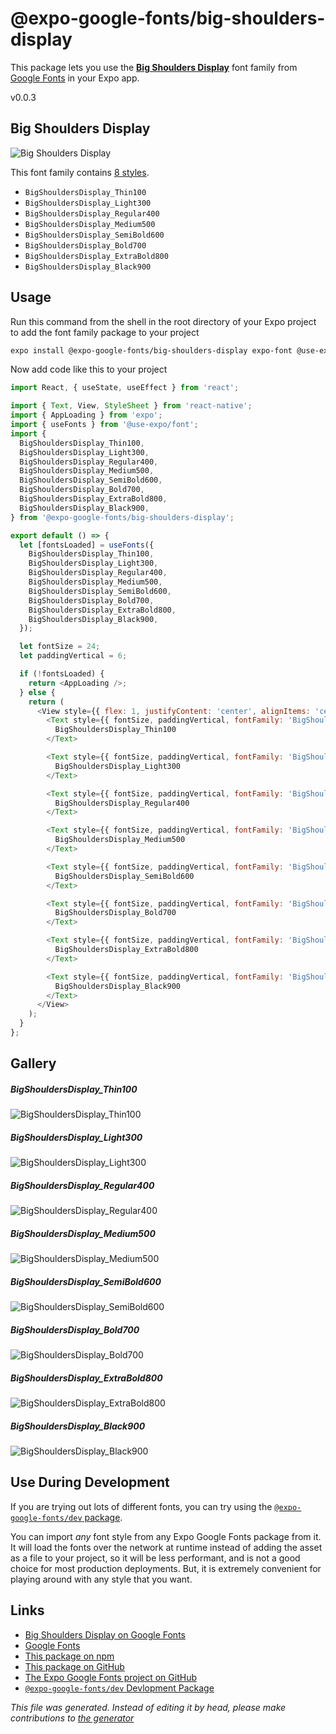 # @expo-google-fonts/big-shoulders-display

This package lets you use the [**Big Shoulders Display**](https://fonts.google.com/specimen/Big+Shoulders+Display) font family from [Google Fonts](https://fonts.google.com/) in your Expo app.

v0.0.3

## Big Shoulders Display

![Big Shoulders Display](./font-family.png)

This font family contains [8 styles](#gallery).

- `BigShouldersDisplay_Thin100`
- `BigShouldersDisplay_Light300`
- `BigShouldersDisplay_Regular400`
- `BigShouldersDisplay_Medium500`
- `BigShouldersDisplay_SemiBold600`
- `BigShouldersDisplay_Bold700`
- `BigShouldersDisplay_ExtraBold800`
- `BigShouldersDisplay_Black900`

## Usage

Run this command from the shell in the root directory of your Expo project to add the font family package to your project
```sh
expo install @expo-google-fonts/big-shoulders-display expo-font @use-expo/font
```

Now add code like this to your project
```js
import React, { useState, useEffect } from 'react';

import { Text, View, StyleSheet } from 'react-native';
import { AppLoading } from 'expo';
import { useFonts } from '@use-expo/font';
import {
  BigShouldersDisplay_Thin100,
  BigShouldersDisplay_Light300,
  BigShouldersDisplay_Regular400,
  BigShouldersDisplay_Medium500,
  BigShouldersDisplay_SemiBold600,
  BigShouldersDisplay_Bold700,
  BigShouldersDisplay_ExtraBold800,
  BigShouldersDisplay_Black900,
} from '@expo-google-fonts/big-shoulders-display';

export default () => {
  let [fontsLoaded] = useFonts({
    BigShouldersDisplay_Thin100,
    BigShouldersDisplay_Light300,
    BigShouldersDisplay_Regular400,
    BigShouldersDisplay_Medium500,
    BigShouldersDisplay_SemiBold600,
    BigShouldersDisplay_Bold700,
    BigShouldersDisplay_ExtraBold800,
    BigShouldersDisplay_Black900,
  });

  let fontSize = 24;
  let paddingVertical = 6;

  if (!fontsLoaded) {
    return <AppLoading />;
  } else {
    return (
      <View style={{ flex: 1, justifyContent: 'center', alignItems: 'center' }}>
        <Text style={{ fontSize, paddingVertical, fontFamily: 'BigShouldersDisplay_Thin100' }}>
          BigShouldersDisplay_Thin100
        </Text>

        <Text style={{ fontSize, paddingVertical, fontFamily: 'BigShouldersDisplay_Light300' }}>
          BigShouldersDisplay_Light300
        </Text>

        <Text style={{ fontSize, paddingVertical, fontFamily: 'BigShouldersDisplay_Regular400' }}>
          BigShouldersDisplay_Regular400
        </Text>

        <Text style={{ fontSize, paddingVertical, fontFamily: 'BigShouldersDisplay_Medium500' }}>
          BigShouldersDisplay_Medium500
        </Text>

        <Text style={{ fontSize, paddingVertical, fontFamily: 'BigShouldersDisplay_SemiBold600' }}>
          BigShouldersDisplay_SemiBold600
        </Text>

        <Text style={{ fontSize, paddingVertical, fontFamily: 'BigShouldersDisplay_Bold700' }}>
          BigShouldersDisplay_Bold700
        </Text>

        <Text style={{ fontSize, paddingVertical, fontFamily: 'BigShouldersDisplay_ExtraBold800' }}>
          BigShouldersDisplay_ExtraBold800
        </Text>

        <Text style={{ fontSize, paddingVertical, fontFamily: 'BigShouldersDisplay_Black900' }}>
          BigShouldersDisplay_Black900
        </Text>
      </View>
    );
  }
};

```

## Gallery

##### BigShouldersDisplay_Thin100
![BigShouldersDisplay_Thin100](./243bc59e9459b35c35fa0bc5cc49219e1cbf248be840664569ca730a8a7a7e5e.ttf.png)

##### BigShouldersDisplay_Light300
![BigShouldersDisplay_Light300](./f9d601dd24fc0f4bb73ca5a9bc3fb23c2d744597df0f10a2894d566903ba1154.ttf.png)

##### BigShouldersDisplay_Regular400
![BigShouldersDisplay_Regular400](./0d1c3a1a7aca284022f6d11318ac148fe815d11c400a02d20e25768bbcf17f16.ttf.png)

##### BigShouldersDisplay_Medium500
![BigShouldersDisplay_Medium500](./782f7156f414a376945013c065917553e525e9f55dc801588c0f2f47406a51a3.ttf.png)

##### BigShouldersDisplay_SemiBold600
![BigShouldersDisplay_SemiBold600](./abf50d14f1c83beca50dbf4875c46279d06f2120f997bd0b3670236cf24bf1aa.ttf.png)

##### BigShouldersDisplay_Bold700
![BigShouldersDisplay_Bold700](./908c135c2591d12f000c0af1d59e56e72fb77beb39c1ba091505f250575b4ea6.ttf.png)

##### BigShouldersDisplay_ExtraBold800
![BigShouldersDisplay_ExtraBold800](./19b8e205eb51647a9245e28993f1aa99df1cdc107cab1e823db05dce048363ca.ttf.png)

##### BigShouldersDisplay_Black900
![BigShouldersDisplay_Black900](./71c2e1ad1b8e3abbf78e31165b5b054095b45b80cdd32410b9df8abaa45a631f.ttf.png)


## Use During Development

If you are trying out lots of different fonts, you can try using the [`@expo-google-fonts/dev` package](https://www.npmjs.com/package/@expo-google-fonts/dev).

You can import *any* font style from any Expo Google Fonts package from it. It will load the fonts
over the network at runtime instead of adding the asset as a file to your project, so it will be 
less performant, and is not a good choice for most production deployments. But, it is extremely convenient
for playing around with any style that you want.

## Links

- [Big Shoulders Display on Google Fonts](https://fonts.google.com/specimen/Big+Shoulders+Display)
- [Google Fonts](https://fonts.google.com/)
- [This package on npm](https://www.npmjs.com/package/@expo-google-fonts/big-shoulders-display)
- [This package on GitHub](https://github.com/expo/google-fonts/tree/master/font-packages/big-shoulders-display)
- [The Expo Google Fonts project on GitHub](https://github.com/expo/google-fonts)
- [`@expo-google-fonts/dev` Devlopment Package](https://github.com/expo/google-fonts/tree/master/font-packages/dev)


*This file was generated. Instead of editing it by head, please make contributions to [the generator](https://github.com/expo/google-fonts/tree/master/packages/generator)*

